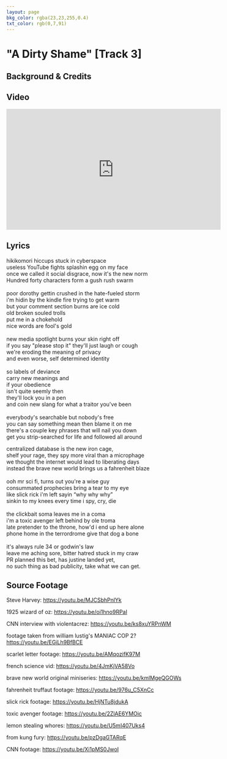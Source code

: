 ```yaml
---
layout: page
bkg_color: rgba(23,23,255,0.4)
txt_color: rgb(0,7,91)
---
```


# "A Dirty Shame" [Track 3]

## Background & Credits

## Video

<div class="embed-responsive embed-responsive-16by9">
  <iframe width="560" height="315" src="https://www.youtube.com/embed/qmLp8hNPKq0" frameborder="0" allowfullscreen></iframe>
</div>

## Lyrics

hikikomori hiccups stuck in cyberspace<br>
useless YouTube fights splashin egg on my face<br>
once we called it social disgrace, now it's the new norm<br>
Hundred forty characters form a gush rush swarm<br>
<br>
poor dorothy gettin crushed in the hate-fueled storm<br>
i'm hidin by the kindle fire trying to get warm<br>
but your comment section burns are ice cold<br>
old broken souled trolls<br>
put me in a chokehold<br>
nice words are fool's gold<br>
<br>
new media spotlight burns your skin right off<br>
if you say "please stop it" they'll just laugh or cough<br>
we're eroding the meaning of privacy<br>
and even worse, self determined identity<br>
<br>
so labels of deviance<br>
carry new meanings and<br>
if your obedience<br>
isn't quite seemly then<br>
they'll lock you in a pen<br>
and coin new slang for what a traitor you've been<br>
<br>
everybody's searchable but nobody's free<br>
you can say something mean then blame it on me<br>
there's a couple key phrases that will nail you down<br>
get you strip-searched for life and followed all around<br>

centralized database is the new iron cage,<br>
shelf your rage, they spy more viral than a microphage<br>
we thought the internet would lead to liberating days<br>
instead the brave new world brings us a fahrenheit blaze<br>
<br>
ooh mr sci fi, turns out you're a wise guy<br>
consummated prophecies bring a tear to my eye<br>
like slick rick i'm left sayin “why why why”<br>
sinkin to my knees every time i spy, cry, die<br>
<br>
the clickbait soma leaves me in a coma<br>
i'm a toxic avenger left behind by ole troma<br>
late pretender to the throne, how'd i end up here alone<br>
phone home in the terrordrome give that dog a bone<br>
<br>
it's always rule 34 or godwin's law<br>
leave me aching sore, bitter hatred stuck in my craw<br>
PR planned this bet, has justine landed yet,<br>
no such thing as bad publicity, take what we can get.

## Source Footage

Steve Harvey:
https://youtu.be/MJCSbhPnlYk

1925 wizard of oz:
https://youtu.be/oi1hno9RPaI

CNN interview with violentacrez:
https://youtu.be/ks8xuYRPnWM

footage taken from william lustig's MANIAC COP 2?
https://youtu.be/EGiLh9BfBCE

scarlet letter footage:
https://youtu.be/AMqozifK97M

french science vid:
https://youtu.be/4JmKjVA58Vo

brave new world original miniseries:
https://youtu.be/kmlMgeQGOWs

fahrenheit truffaut footage:
https://youtu.be/976u_C5XnCc

slick rick footage:
https://youtu.be/HjNTu8jdukA

toxic avenger footage:
https://youtu.be/2ZlAE6YMOic

lemon stealing whores:
https://youtu.be/U5mI407Uks4

from kung fury:
https://youtu.be/pzDgaGTARqE

CNN footage:
https://youtu.be/Xi1pMS0JwoI
